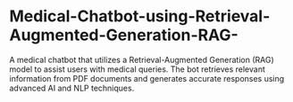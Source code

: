 # Medical-Chatbot-using-Retrieval-Augmented-Generation-RAG-
A medical chatbot that utilizes a Retrieval-Augmented Generation (RAG) model to assist users with medical queries. The bot retrieves relevant information from PDF documents and generates accurate responses using advanced AI and NLP techniques.
